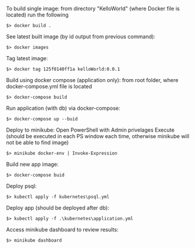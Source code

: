 To build single image: from directory "KelloWorld" (where Docker file is located) run the following
```
$> docker build .
```

See latest built image (by id output from previous command): 
```
$> docker images
```
Tag latest image:
```
$> docker tag 125f0140ff1a kelloWorld:0.0.1
```

Build using docker compose (application only): from root folder, where docker-compose.yml file is located
```
$> docker-compose build
```

Run application (with db) via docker-compose:
```
$> docker-compose up --buid
```

Deploy to minikube:
Open PowerShell with Admin privelages
Execute (should be executed in each PS window each time, otherwise minikube will not be able to find image)
``` 
$> minikube docker-env | Invoke-Expression
```

Build new app image:
```
$> docker-compose buid
```
Deploy psql:
```
$> kubectl apply -f kubernetes\psql.yml
```

Deploy app (should be deployed after db): 
```
$> kubectl apply -f .\kubernetes\application.yml
```

Access minikube dashboard to review results:
```
$> minikube dashboard
```